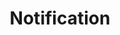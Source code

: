 ---
title: Notification
tags: ["notification", "alert", "bell", "reminder", "notice", "message", "update"]
icon: notification
svg: '<svg xmlns="http://www.w3.org/2000/svg" width="24" height="24" fill="none" viewBox="0 0 24 24" stroke-width="1.5" stroke-linecap="round" stroke-linejoin="round" stroke="currentColor"><path d="M21 12.5c0 4.243 0 6.364-1.318 7.682C18.364 21.5 16.242 21.5 12 21.5c-4.243 0-6.364 0-7.682-1.318C3 18.864 3 16.742 3 12.5c0-4.243 0-6.364 1.318-7.682C5.636 3.5 7.758 3.5 12 3.5"/><circle cx="18.25" cy="6.25" r="2.75"/></svg>'
---